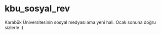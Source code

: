 # kbu_sosyal_rev

Karabük Üniversitesinin sosyal medyası ama yeni hali. Ocak sonuna doğru sizlerle :)
